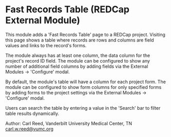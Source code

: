# Fast Records Table (REDCap External Module)

This module adds a 'Fast Records Table' page to a REDCap project. Visiting this page shows a table where records are rows and columns are field values and links to the record's forms.

The module always has at least one column, the data column for the project's record ID field. The module can be configured to show any number of additional field columns by adding fields via the External Modules -> 'Configure' modal.

By default, the module's table will have a column for each project form. The module can be configured to show form columns for only specified forms by adding forms to the project settings via the External Modules -> 'Configure' modal.

Users can search the table by entering a value in the 'Search' bar to filter table results dynamically.

Author:
Carl Reed, Vanderbilt University Medical Center, TN
carl.w.reed@vumc.org